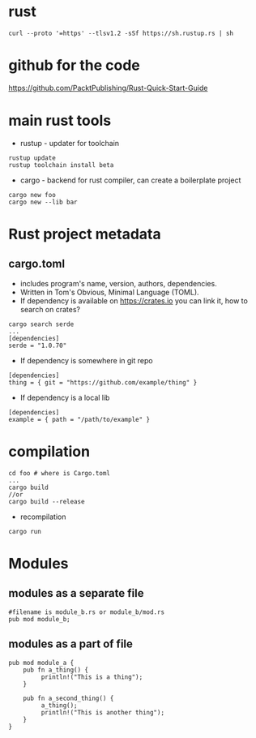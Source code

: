 # rust
```
curl --proto '=https' --tlsv1.2 -sSf https://sh.rustup.rs | sh
```
# github for the code 
https://github.com/PacktPublishing/Rust-Quick-Start-Guide

# main rust tools
* rustup - updater for toolchain
```
rustup update
rustup toolchain install beta
```
* cargo - backend for rust compiler, can create a boilerplate project
```
cargo new foo
cargo new --lib bar
```


# Rust project metadata
## cargo.toml 
* includes  program's name, version, authors, dependencies. 
* Written in Tom's Obvious, Minimal Language (TOML). 
* If dependency is available on https://crates.io you can link it, how to search on crates?
```
cargo search serde
...
[dependencies]
serde = "1.0.70"
```
* If dependency is somewhere in git repo
```
[dependencies]
thing = { git = "https://github.com/example/thing" }
```
* If dependency is a local lib
```
[dependencies]
example = { path = "/path/to/example" }
```
# compilation
```
cd foo # where is Cargo.toml
...
cargo build
//or
cargo build --release
```
* recompilation
```
cargo run
```



# Modules
## modules as a separate file
```
#filename is module_b.rs or module_b/mod.rs
pub mod module_b;
```

## modules as a part of file
```
pub mod module_a {
    pub fn a_thing() {
         println!("This is a thing");
    }

    pub fn a_second_thing() {
         a_thing();
         println!("This is another thing");
    }
}
```